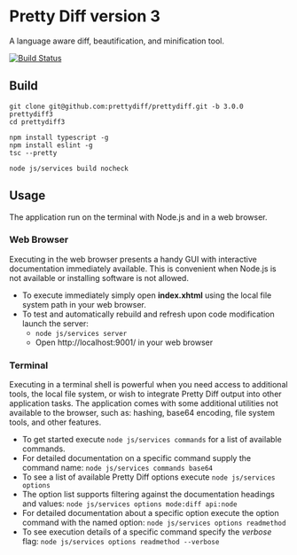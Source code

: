 # Pretty Diff version 3
A language aware diff, beautification, and minification tool.

[![Build Status](https://semaphoreci.com/api/v1/prettydiff/prettydiff/branches/3-0-0/badge.svg)](https://semaphoreci.com/prettydiff/prettydiff)

## Build

```
git clone git@github.com:prettydiff/prettydiff.git -b 3.0.0 prettydiff3
cd prettydiff3

npm install typescript -g
npm install eslint -g
tsc --pretty

node js/services build nocheck
```

## Usage
The application run on the terminal with Node.js and in a web browser.

### Web Browser
Executing in the web browser presents a handy GUI with interactive documentation immediately available. This is convenient when Node.js is not available or installing software is not allowed.

* To execute immediately simply open **index.xhtml** using the local file system path in your web browser.
* To test and automatically rebuild and refresh upon code modification launch the server:
   - `node js/services server`
   - Open http://localhost:9001/ in your web browser

### Terminal
Executing in a terminal shell is powerful when you need access to additional tools, the local file system, or wish to integrate Pretty Diff output into other application tasks.  The application comes with some additional utilities not available to the browser, such as: hashing, base64 encoding, file system tools, and other features.

* To get started execute `node js/services commands` for a list of available commands.
* For detailed documentation on a specific command supply the command name: `node js/services commands base64`
* To see a list of available Pretty Diff options execute `node js/services options`
* The option list supports filtering against the documentation headings and values: `node js/services options mode:diff api:node`
* For detailed documentation about a specific option execute the option command with the named option: `node js/services options readmethod`
* To see execution details of a specific command specify the *verbose* flag: `node js/services options readmethod --verbose`